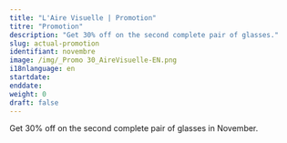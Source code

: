 ```yaml
---
title: "L'Aire Visuelle | Promotion"
titre: "Promotion"
description: "Get 30% off on the second complete pair of glasses."
slug: actual-promotion
identifiant: novembre
image: /img/_Promo 30_AireVisuelle-EN.png
i18nlanguage: en
startdate: 
enddate: 
weight: 0
draft: false
---
```

Get 30% off on the second complete pair of glasses in November.
